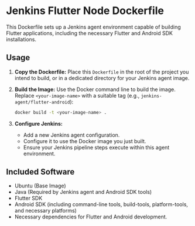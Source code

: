 # Jenkins Flutter Node Dockerfile

This Dockerfile sets up a Jenkins agent environment capable of building Flutter applications, including the necessary Flutter and Android SDK installations.

## Usage

1.  **Copy the Dockerfile:** Place this `Dockerfile` in the root of the project you intend to build, or in a dedicated directory for your Jenkins agent image.

2.  **Build the Image:** Use the Docker command line to build the image. Replace `<your-image-name>` with a suitable tag (e.g., `jenkins-agent/flutter-android`):

    ```bash
    docker build -t <your-image-name> .
    ```

3.  **Configure Jenkins:**
    *   Add a new Jenkins agent configuration.
    *   Configure it to use the Docker image you just built.
    *   Ensure your Jenkins pipeline steps execute within this agent environment.

## Included Software

*   Ubuntu (Base Image)
*   Java (Required by Jenkins agent and Android SDK tools)
*   Flutter SDK
*   Android SDK (including command-line tools, build-tools, platform-tools, and necessary platforms)
*   Necessary dependencies for Flutter and Android development. 